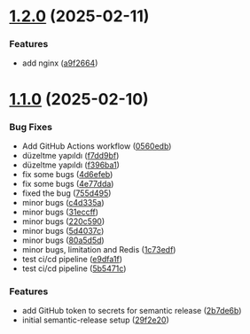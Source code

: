# [1.2.0](https://github.com/dogakantarci/NodeJS/compare/v1.1.0...v1.2.0) (2025-02-11)


### Features

* add nginx ([a9f2664](https://github.com/dogakantarci/NodeJS/commit/a9f2664747fce4d5045ad07117abeb6158957e7b))

# [1.1.0](https://github.com/dogakantarci/NodeJS/compare/v1.0.0...v1.1.0) (2025-02-10)


### Bug Fixes

* Add GitHub Actions workflow ([0560edb](https://github.com/dogakantarci/NodeJS/commit/0560edbf0950c3d677182feaac69a7edd3589f6e))
* düzeltme yapıldı ([f7dd9bf](https://github.com/dogakantarci/NodeJS/commit/f7dd9bfc03c6c52f69c0564b77d1420a8fdb437f))
* düzeltme yapıldı ([f396ba1](https://github.com/dogakantarci/NodeJS/commit/f396ba160c97a23d26670f02ec763942ff968ee5))
* fix some bugs ([4d6efeb](https://github.com/dogakantarci/NodeJS/commit/4d6efebfb53aa568c9d01a1a16a879d726bc994d))
* fix some bugs ([4e77dda](https://github.com/dogakantarci/NodeJS/commit/4e77dda5acbb077f668780b6d7e3900b848e7349))
* fixed the bug ([755d495](https://github.com/dogakantarci/NodeJS/commit/755d495fdb4e82a15a62143f9c59b00cc69e936a))
* minor bugs ([c4d335a](https://github.com/dogakantarci/NodeJS/commit/c4d335a547316c7bd54c44a207fda8e10d52223d))
* minor bugs ([31eccff](https://github.com/dogakantarci/NodeJS/commit/31eccff1375d6da4d17d24ef1c518c2fd5a3ecf7))
* minor bugs ([220c590](https://github.com/dogakantarci/NodeJS/commit/220c5901f264a7288926d6f52f14622314f152ce))
* minor bugs ([5d4037c](https://github.com/dogakantarci/NodeJS/commit/5d4037c7c25e39e4598c82be57a5866dc8ee785a))
* minor bugs ([80a5d5d](https://github.com/dogakantarci/NodeJS/commit/80a5d5dd124313cc5efce2ac176b5610c3e9cf59))
* minor bugs, limitation and Redis ([1c73edf](https://github.com/dogakantarci/NodeJS/commit/1c73edf84a937ae01a4f5e14623c1c9e7b166dcb))
* test ci/cd pipeline ([e9dfa1f](https://github.com/dogakantarci/NodeJS/commit/e9dfa1fda05ce7e0f1999b3584a0df7f7671713e))
* test ci/cd pipeline ([5b5471c](https://github.com/dogakantarci/NodeJS/commit/5b5471c1f5403a98d8b288c8c1e6a270f29b6958))


### Features

* add GitHub token to secrets for semantic release ([2b7de6b](https://github.com/dogakantarci/NodeJS/commit/2b7de6b0bd70fca94e528af5157fa7a760baceaf))
* initial semantic-release setup ([29f2e20](https://github.com/dogakantarci/NodeJS/commit/29f2e204a64c1c22ac7c43af7c46cbde5165189d))
